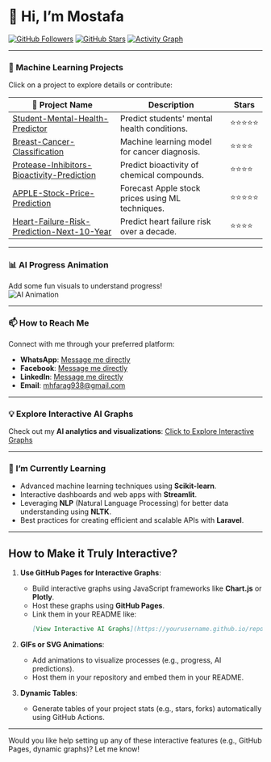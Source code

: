 # 👋 Hi, I’m Mostafa  

[![GitHub Followers](https://img.shields.io/github/followers/mostafa7hmmad?style=social)](https://github.com/mostafa7hmmad?tab=followers)
[![GitHub Stars](https://img.shields.io/github/stars/mostafa7hmmad?style=social)](https://github.com/mostafa7hmmad?tab=repositories)
[![Activity Graph](https://github-readme-activity-graph.vercel.app/graph?username=mostafa7hmmad&theme=github)](https://github.com/mostafa7hmmad)

---

### 🚀 Machine Learning Projects

Click on a project to explore details or contribute:

| 🌟 **Project Name**                             | **Description**                                        | **Stars** |
|------------------------------------------------|--------------------------------------------------------|-----------|
| [Student-Mental-Health-Predictor](https://github.com/mostafa7hmmad/Student-Mental-Health-Predictor) | Predict students' mental health conditions.            | ⭐⭐⭐⭐⭐    |
| [Breast-Cancer-Classification](https://github.com/mostafa7hmmad/Breast-Cancer-Classification)     | Machine learning model for cancer diagnosis.           | ⭐⭐⭐⭐     |
| [Protease-Inhibitors-Bioactivity-Prediction](https://github.com/mostafa7hmmad/Protease-Inhibitors-Bioactivity-Prediction) | Predict bioactivity of chemical compounds.             | ⭐⭐⭐⭐     |
| [APPLE-Stock-Price-Prediction](https://github.com/mostafa7hmmad/APPLE-Stock-Price-Prediction)     | Forecast Apple stock prices using ML techniques.       | ⭐⭐⭐⭐⭐    |
| [Heart-Failure-Risk-Prediction-Next-10-Year](https://github.com/mostafa7hmmad/Heart-Failure-Risk-Prediction-Next-10-Year) | Predict heart failure risk over a decade.              | ⭐⭐⭐⭐     |

---

### 📊 **AI Progress Animation**

Add some fun visuals to understand progress!  
![AI Animation](https://raw.githubusercontent.com/your-username/your-repo/main/ai_animation.gif)

---

### 📫 **How to Reach Me**

Connect with me through your preferred platform:

- **WhatsApp**: [Message me directly](https://wa.me/201154079827)  
- **Facebook**: [Message me directly](https://www.facebook.com/share/X3dkSH6LpFqadSQ3/?mibextid=qi2Omg)  
- **LinkedIn**: [Message me directly](https://www.linkedin.com/in/mostafa-hammad-154b42317/)  
- **Email**: [mhfarag938@gmail.com](mailto:mhfarag938@gmail.com)

---

### 💡 Explore Interactive AI Graphs
Check out my **AI analytics and visualizations**:
[Click to Explore Interactive Graphs](https://mostafa7hmmad.github.io/interactive-graphs/)

---

### 🌱 I’m Currently Learning

- Advanced machine learning techniques using **Scikit-learn**.  
- Interactive dashboards and web apps with **Streamlit**.  
- Leveraging **NLP** (Natural Language Processing) for better data understanding using **NLTK**.  
- Best practices for creating efficient and scalable APIs with **Laravel**.  

---

## How to Make it Truly Interactive?

1. **Use GitHub Pages for Interactive Graphs**:
   - Build interactive graphs using JavaScript frameworks like **Chart.js** or **Plotly**.
   - Host these graphs using **GitHub Pages**.
   - Link them in your README like:
     ```markdown
     [View Interactive AI Graphs](https://yourusername.github.io/repository-name/)
     ```

2. **GIFs or SVG Animations**:
   - Add animations to visualize processes (e.g., progress, AI predictions).
   - Host them in your repository and embed them in your README.

3. **Dynamic Tables**:
   - Generate tables of your project stats (e.g., stars, forks) automatically using GitHub Actions.

---

Would you like help setting up any of these interactive features (e.g., GitHub Pages, dynamic graphs)? Let me know!

